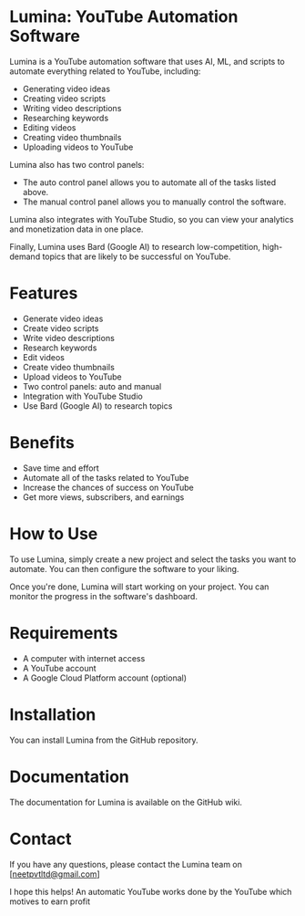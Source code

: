 # Lumina: YouTube Automation Software

Lumina is a YouTube automation software that uses AI, ML, and scripts to automate everything related to YouTube, including:

* Generating video ideas
* Creating video scripts
* Writing video descriptions
* Researching keywords
* Editing videos
* Creating video thumbnails
* Uploading videos to YouTube

Lumina also has two control panels:

* The auto control panel allows you to automate all of the tasks listed above.
* The manual control panel allows you to manually control the software.

Lumina also integrates with YouTube Studio, so you can view your analytics and monetization data in one place.

Finally, Lumina uses Bard (Google AI) to research low-competition, high-demand topics that are likely to be successful on YouTube.

# Features

* Generate video ideas
* Create video scripts
* Write video descriptions
* Research keywords
* Edit videos
* Create video thumbnails
* Upload videos to YouTube
* Two control panels: auto and manual
* Integration with YouTube Studio
* Use Bard (Google AI) to research topics

# Benefits

* Save time and effort
* Automate all of the tasks related to YouTube
* Increase the chances of success on YouTube
* Get more views, subscribers, and earnings

# How to Use

To use Lumina, simply create a new project and select the tasks you want to automate. You can then configure the software to your liking.

Once you're done, Lumina will start working on your project. You can monitor the progress in the software's dashboard.

# Requirements

* A computer with internet access
* A YouTube account
* A Google Cloud Platform account (optional)

# Installation

You can install Lumina from the GitHub repository.

# Documentation

The documentation for Lumina is available on the GitHub wiki.

# Contact

If you have any questions, please contact the Lumina team on [neetpvtltd@gmail.com]


I hope this helps!
An automatic YouTube works done by the YouTube which motives to earn profit 
